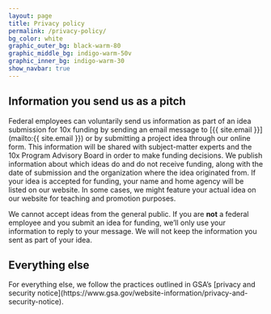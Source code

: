 ```yaml
---
layout: page
title: Privacy policy
permalink: /privacy-policy/
bg_color: white
graphic_outer_bg: black-warm-80
graphic_middle_bg: indigo-warm-50v
graphic_inner_bg: indigo-warm-30
show_navbar: true
---
```


<h2 class="margin-bottom-5 border-top-p5 padding-top-2 margin-top-5">Information you send us as a pitch</h2>

Federal employees can voluntarily send us information as part of an idea submission for 10x funding by sending an email message to [{{ site.email }}](mailto:{{ site.email }}) or by submitting a project idea through our online form. This information will be shared with subject-matter experts and the 10x Program Advisory Board in order to make funding decisions. We publish information about which ideas do and do not receive funding, along with the date of submission and the organization where the idea originated from. If your idea is accepted for funding, your name and home agency will be listed on our website. In some cases, we might feature your actual idea on our website for teaching and promotion purposes.

We cannot accept ideas from the general public. If you are **not** a federal employee and you submit an idea for funding, we’ll only use your information to reply to your message. We will not keep the information you sent as part of your idea.

<h2 class="margin-bottom-5 border-top-p5 padding-top-2 margin-top-5">Everything else</h2>
For everything else, we follow the practices outlined in GSA’s [privacy and security notice](https://www.gsa.gov/website-information/privacy-and-security-notice).  
